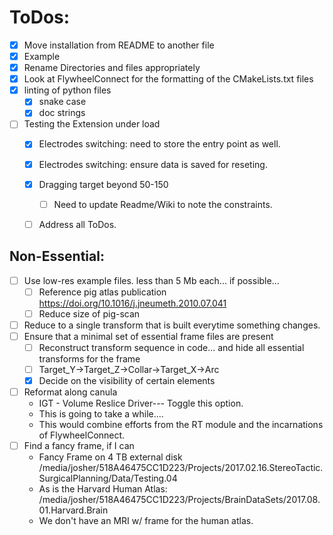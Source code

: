 # ToDos:
- [x] Move installation from README to another file
- [x] Example
- [x] Rename Directories and files appropriately
- [x] Look at FlywheelConnect for the formatting of the CMakeLists.txt files
- [x] linting of python files
    - [x] snake case
    - [x] doc strings
- [ ] Testing the Extension under load
    - [x] Electrodes switching: need to store the entry point as well.
    - [x] Electrodes switching: ensure data is saved for reseting.
    - [x] Dragging target beyond 50-150
        - [ ] Need to update Readme/Wiki to note the constraints.
    - [ ] Address all ToDos.

	
## Non-Essential:
- [ ] Use low-res example files. less than 5 Mb each... if possible...
    - [ ] Reference pig atlas publication
        https://doi.org/10.1016/j.jneumeth.2010.07.041
    - [ ] Reduce size of pig-scan
- [ ] Reduce to a single transform that is built everytime something changes.
- [ ] Ensure that a minimal set of essential frame files are present
    - [ ] Reconstruct transform sequence in code... and hide all essential transforms for the frame
    - [ ] Target_Y->Target_Z->Collar->Target_X->Arc
    - [x] Decide on the visibility of certain elements
- [ ] Reformat along canula
    - IGT - Volume Reslice Driver--- Toggle this option.
    - This is going to take a while....
    - This would combine efforts from the RT module and the incarnations of FlywheelConnect.
- [ ] Find a fancy frame, if I can
    - Fancy Frame on 4 TB external disk
        /media/josher/518A46475CC1D223/Projects/2017.02.16.StereoTactic.SurgicalPlanning/Data/Testing.04
    - As is the Harvard Human Atlas:
        /media/josher/518A46475CC1D223/Projects/BrainDataSets/2017.08.01.Harvard.Brain
    - We don't have an MRI w/ frame for the human atlas.